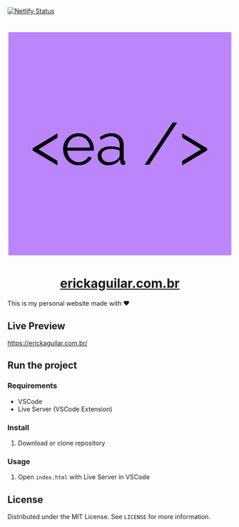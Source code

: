 [![Netlify Status](https://api.netlify.com/api/v1/badges/a90f14a4-3244-45ad-95e5-b596f6fb7585/deploy-status)](https://app.netlify.com/sites/erickaguilar/deploys)


<h1 align="center">
  <img alt="Erick Aguilar" title="#erickaguilar" src="./src/img/logo-square.png" />
</h1>

<h1 align="center">
  <a href="#"> erickaguilar.com.br </a>
</h1>

This is my personal website made with ❤️

## Live Preview
https://erickaguilar.com.br/

## Run the project

### Requirements
* VSCode
* Live Server (VSCode Extension)

### Install
1. Download or clone repository

### Usage
1. Open `index.html` with Live Server in VSCode

## License

Distributed under the MIT License. See `LICENSE` for more information.
